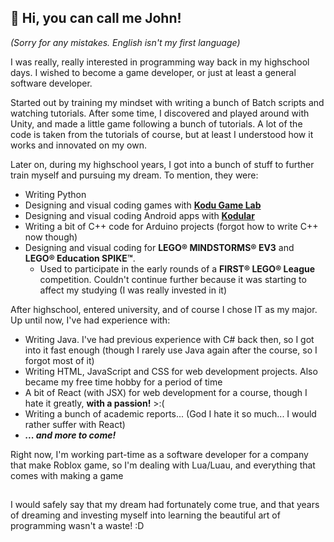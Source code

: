 ## 👋 Hi, you can call me John!

_(Sorry for any mistakes. English isn't my first language)_

I was really, really interested in programming way back in my highschool days. I wished to become a game developer, or just at least a general software developer.

Started out by training my mindset with writing a bunch of Batch scripts and watching tutorials. After some time, I discovered and played around with Unity, and made a little game following a bunch of tutorials. A lot of the code is taken from the tutorials of course, but at least I understood how it works and innovated on my own.

Later on, during my highschool years, I got into a bunch of stuff to further train myself and pursuing my dream. To mention, they were:

- Writing Python
- Designing and visual coding games with [**Kodu Game Lab**](https://www.kodugamelab.com/)
- Designing and visual coding Android apps with [**Kodular**](https://www.kodular.io/)
- Writing a bit of C++ code for Arduino projects (forgot how to write C++ now though)
- Designing and visual coding for **LEGO® MINDSTORMS® EV3** and **LEGO® Education SPIKE™**.
  - Used to participate in the early rounds of a **FIRST® LEGO® League** competition. Couldn't continue further because it was starting to affect my studying (I was really invested in it)

After highschool, entered university, and of course I chose IT as my major. Up until now, I've had experience with:

- Writing Java. I've had previous experience with C# back then, so I got into it fast enough (though I rarely use Java again after the course, so I forgot most of it)
- Writing HTML, JavaScript and CSS for web development projects. Also became my free time hobby for a period of time
- A bit of React (with JSX) for web development for a course, though I hate it greatly, **with a passion!** >:(
- Writing a bunch of academic reports... (God I hate it so much... I would rather suffer with React)
- _**... and more to come!**_

Right now, I'm working part-time as a software developer for a company that make Roblox game, so I'm dealing with Lua/Luau, and everything that comes with making a game

##

I would safely say that my dream had fortunately come true, and that years of dreaming and investing myself into learning the beautiful art of programming wasn't a waste! :D

<!--
**thelegendaryjohn/thelegendaryjohn** is a ✨ _special_ ✨ repository because its `README.md` (this file) appears on your GitHub profile.

Here are some ideas to get you started:

- 🔭 I’m currently working on ...
- 🌱 I’m currently learning ...
- 👯 I’m looking to collaborate on ...
- 🤔 I’m looking for help with ...
- 💬 Ask me about ...
- 📫 How to reach me: ...
- 😄 Pronouns: ...
- ⚡ Fun fact: ...
-->
